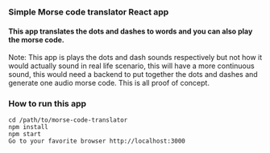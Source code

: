 ### Simple Morse code translator React app

#### This app translates the dots and dashes to words and you can also play the morse code.
Note: This app is plays the dots and dash sounds respectively but not how it would actually sound in real life scenario, this will have a more continuous sound, this would need a backend to put together the dots and dashes and generate one audio morse code. This is all proof of concept.

### How to run this app

```
cd /path/to/morse-code-translator
npm install
npm start
Go to your favorite browser http://localhost:3000
```